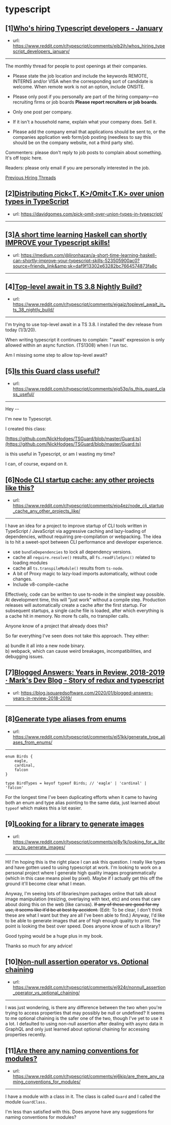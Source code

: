 # typescript
## [1][Who's hiring Typescript developers - January](https://www.reddit.com/r/typescript/comments/eib2jh/whos_hiring_typescript_developers_january/)
- url: https://www.reddit.com/r/typescript/comments/eib2jh/whos_hiring_typescript_developers_january/
---
The monthly thread for people to post openings at their companies.

* Please state the job location and include the keywords REMOTE, INTERNS and/or VISA when the corresponding sort of candidate is welcome. When remote work is not an option, include ONSITE.

* Please only post if you personally are part of the hiring company—no recruiting firms or job boards **Please report recruiters or job boards**. 

* Only one post per company. 

* If it isn't a household name, explain what your company does. Sell it.

* Please add the company email that applications should be sent to, or the companies application web form/job posting (needless to say this should be on the company website, not a third party site).


Commenters: please don't reply to job posts to complain about something. It's off topic here.

Readers: please only email if you are personally interested in the job. 

[Previous Hiring Threads](https://www.reddit.com/r/typescript/search?sort=new&amp;restrict_sr=on&amp;q=flair%3AMonthly%2BHiring%2BThread)
## [2][Distributing Pick&lt;T, K&gt;/Omit&lt;T,K&gt; over union types in TypeScript](https://www.reddit.com/r/typescript/comments/ejiudx/distributing_pickt_komittk_over_union_types_in/)
- url: https://davidgomes.com/pick-omit-over-union-types-in-typescript/
---

## [3][A short time learning Haskell can shortly IMPROVE your Typescript skills!](https://www.reddit.com/r/typescript/comments/ejllr2/a_short_time_learning_haskell_can_shortly_improve/)
- url: https://medium.com/@lironhazan/a-short-time-learning-haskell-can-shortly-improve-your-typescript-skills-523505900ac0?source=friends_link&amp;sk=daf9f13302e63282bc7664574873fa8c
---

## [4][Top-level await in TS 3.8 Nightly Build?](https://www.reddit.com/r/typescript/comments/ejgajz/toplevel_await_in_ts_38_nightly_build/)
- url: https://www.reddit.com/r/typescript/comments/ejgajz/toplevel_await_in_ts_38_nightly_build/
---
I'm trying to use top-level await in a TS 3.8. I installed the dev release from today (1/3/20). 

When writing typescript it continues to complain: "'await' expression is only allowed within an async function. (TS1308) when I run tsc.

Am I missing some step to allow top-level await?
## [5][Is this Guard class useful?](https://www.reddit.com/r/typescript/comments/ejq53p/is_this_guard_class_useful/)
- url: https://www.reddit.com/r/typescript/comments/ejq53p/is_this_guard_class_useful/
---
Hey -- 

I'm new to Typescript.  

I created this class:

 [https://github.com/NickHodges/TSGuard/blob/master/Guard.ts](https://github.com/NickHodges/TSGuard/blob/master/Guard.ts) 

is this useful in Typescript, or am I wasting my time?

I can, of course, expand on it.
## [6][Node CLI startup cache: any other projects like this?](https://www.reddit.com/r/typescript/comments/ejo4ez/node_cli_startup_cache_any_other_projects_like/)
- url: https://www.reddit.com/r/typescript/comments/ejo4ez/node_cli_startup_cache_any_other_projects_like/
---
I have an idea for a project to improve startup of CLI tools written in TypeScript / JavaScript via aggressive caching and lazy-loading of dependencies, without requiring pre-compilation or webpacking.  The idea is to hit a sweet-spot between CLI performance and developer experience.

* use `bundleDependencies` to lock all dependency versions.
* cache all `require.resolve()` results, all `fs.readFileSync()` related to loading modules
* cache all `ts.transpileModule()` results from `ts-node`.
* A bit of Proxy magic to lazy-load imports automatically, without code changes.
* Include v8-compile-cache

Effectively, code can be written to use ts-node in the simplest way possible.  At development time, this will "just work" without a compile step.  Production releases will automatically create a cache after the first startup.  For subsequent startups, a single cache file is loaded, after which everything is a cache hit in memory.  No more fs calls, no transpiler calls.

Anyone know of a project that already does this?

So far everything I've seen does not take this approach.  They either:

a) bundle it all into a new node binary.  
b) webpack, which can cause weird breakages, incompatibilities, and debugging issues.
## [7][Blogged Answers: Years in Review, 2018-2019 · Mark's Dev Blog - Story of redux and typescript](https://www.reddit.com/r/typescript/comments/ejc6g6/blogged_answers_years_in_review_20182019_marks/)
- url: https://blog.isquaredsoftware.com/2020/01/blogged-answers-years-in-review-2018-2019/
---

## [8][Generate type aliases from enums](https://www.reddit.com/r/typescript/comments/ej51kk/generate_type_aliases_from_enums/)
- url: https://www.reddit.com/r/typescript/comments/ej51kk/generate_type_aliases_from_enums/
---
    enum Birds {
        eagle,
        cardinal,
        falcon
    }
    
    type BirdTypes = keyof typeof Birds; // 'eagle' | 'cardinal' | 'falcon'

For the longest time I’ve been duplicating efforts when it came to having both an enum and type alias pointing to the same data, just learned about `typeof` which makes this a lot easier.
## [9][Looking for a library to generate images](https://www.reddit.com/r/typescript/comments/ej8y1k/looking_for_a_library_to_generate_images/)
- url: https://www.reddit.com/r/typescript/comments/ej8y1k/looking_for_a_library_to_generate_images/
---
Hi! I'm hoping this is the right place I can ask this question. I really like types and have gotten used to using typescript at work. I'm looking to work on a personal project where I generate high quality images programmatically (which in this case means pixel by pixel). Maybe if I actually get this off the ground it'll become clear what I mean.

Anyway, I'm seeing lots of libraries/npm packages online that talk about image manipulation (resizing, overlaying with text, etc) and ones that care about doing this on the web (like canvas). ~~If any of these are good for my use, it seems like it'd be at best by accident.~~ (Edit: To be clear, I don't think these are what I want but they are all I've been able to find.) Anyway, I'd like to be able to generate images that are of high enough quality to print. The point is looking the best over speed. Does anyone know of such a library?

Good typing would be a huge plus in my book.

Thanks so much for any advice!
## [10][Non-null assertion operator vs. Optional chaining](https://www.reddit.com/r/typescript/comments/ej924r/nonnull_assertion_operator_vs_optional_chaining/)
- url: https://www.reddit.com/r/typescript/comments/ej924r/nonnull_assertion_operator_vs_optional_chaining/
---
I was just wondering, is there any difference between the two when you're trying to access properties that may possibly be null or undefined? It seems to me optional chaining is the safer one of the two, though I've yet to use it a lot. I defaulted to using non-null assertion after dealing with async data in GraphQL and only just learned about optional chaining for accessing properties recently.
## [11][Are there any naming conventions for modules?](https://www.reddit.com/r/typescript/comments/ej6kip/are_there_any_naming_conventions_for_modules/)
- url: https://www.reddit.com/r/typescript/comments/ej6kip/are_there_any_naming_conventions_for_modules/
---
I have a module with a class in it.  The class is called `Guard` and I called the module `GuardClass.`

I'm less than satisfied with this.  Does anyone have any suggestions for naming conventions for modules?
